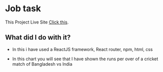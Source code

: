 # Job task

This Project Live Site [Click this](https://github.com/facebook/create-react-app).

## What did I do with it?

- In this i have used a ReactJS framework, React router, npm, html, css

- In this chart you will see that I have shown the runs per over of a cricket match of Bangladesh vs India
